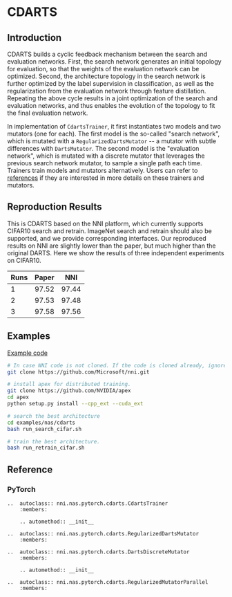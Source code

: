 # CDARTS

## Introduction

CDARTS builds a cyclic feedback mechanism between the search and evaluation networks. First, the search network generates an initial topology for evaluation, so that the weights of the evaluation network can be optimized. Second, the architecture topology in the search network is further optimized by the label supervision in classification, as well as the regularization from the evaluation network through feature distillation. Repeating the above cycle results in a joint optimization of the search and evaluation networks, and thus enables the evolution of the topology to fit the final evaluation network.

In implementation of `CdartsTrainer`, it first instantiates two models and two mutators (one for each). The first model is the so-called "search network", which is mutated with a `RegularizedDartsMutator` -- a mutator with subtle differences with `DartsMutator`. The second model is the "evaluation network", which is mutated with a discrete mutator that leverages the previous search network mutator, to sample a single path each time. Trainers train models and mutators alternatively. Users can refer to [references](#reference) if they are interested in more details on these trainers and mutators.

## Reproduction Results

This is CDARTS based on the NNI platform, which currently supports CIFAR10 search and retrain. ImageNet search and retrain should also be supported, and we provide corresponding interfaces. Our reproduced results on NNI are slightly lower than the paper, but much higher than the original DARTS. Here we show the results of three independent experiments on CIFAR10.

| Runs | Paper |  NNI  |
| ---- |:-----:|:-----:|
| 1    | 97.52 | 97.44 |
| 2    | 97.53 | 97.48 |
| 3    | 97.58 | 97.56 |


## Examples

[Example code](https://github.com/microsoft/nni/tree/master/examples/nas/cdarts)

```bash
# In case NNI code is not cloned. If the code is cloned already, ignore this line and enter code folder.
git clone https://github.com/Microsoft/nni.git

# install apex for distributed training.
git clone https://github.com/NVIDIA/apex
cd apex
python setup.py install --cpp_ext --cuda_ext

# search the best architecture
cd examples/nas/cdarts
bash run_search_cifar.sh

# train the best architecture.
bash run_retrain_cifar.sh
```

## Reference

### PyTorch

```eval_rst
..  autoclass:: nni.nas.pytorch.cdarts.CdartsTrainer
    :members:

    .. automethod:: __init__

..  autoclass:: nni.nas.pytorch.cdarts.RegularizedDartsMutator
    :members:

..  autoclass:: nni.nas.pytorch.cdarts.DartsDiscreteMutator
    :members:

    .. automethod:: __init__

..  autoclass:: nni.nas.pytorch.cdarts.RegularizedMutatorParallel
    :members:
```
